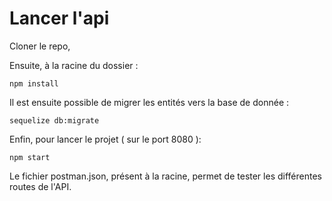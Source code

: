 

# Lancer l'api

Cloner le repo,

Ensuite, à la racine du dossier : 

<code>npm install</code>

Il est ensuite possible de migrer les entités vers la base de donnée : 

<code>sequelize db:migrate</code>

Enfin, pour lancer le projet ( sur le port 8080 ):

<code>npm start</code>

Le fichier postman.json, présent à la racine, permet de tester les différentes routes de l'API.
